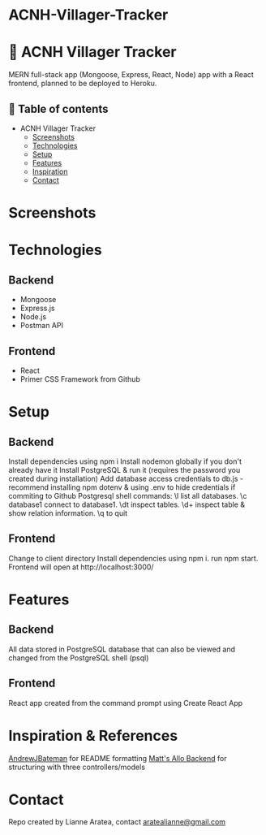 # ACNH-Villager-Tracker

# 🍃 ACNH Villager Tracker 
MERN full-stack app (Mongoose, Express, React, Node) app with a React frontend, planned to be deployed to Heroku. 

## 📄 Table of contents
* ACNH Villager Tracker
  * [Screenshots](#screenshots)
  * [Technologies](#technologies)
  * [Setup](#setup)
  * [Features](#features)
  * [Inspiration](#inspiration)
  * [Contact](#contact)

# Screenshots

# Technologies
## Backend
* Mongoose
* Express.js 
* Node.js 
* Postman API 

## Frontend
* React 
* Primer CSS Framework from Github

# Setup
## Backend
Install dependencies using npm i
Install nodemon globally if you don't already have it
Install PostgreSQL & run it (requires the password you created during installation)
Add database access credentials to db.js - recommend installing npm dotenv & using .env to hide credentials if commiting to Github
Postgresql shell commands: \l list all databases. \c database1 connect to database1. \dt inspect tables. \d+ inspect table & show relation information. \q to quit


## Frontend
Change to client directory
Install dependencies using npm i.
run npm start. Frontend will open at http://localhost:3000/


# Features 

## Backend
All data stored in PostgreSQL database that can also be viewed and changed from the PostgreSQL shell (psql)

## Frontend
React app created from the command prompt using Create React App


# Inspiration & References
[AndrewJBateman](https://github.com/AndrewJBateman/pern-stack-todo) for README formatting
[Matt's Allo Backend](https://github.com/GonczarM/Allo-BackEnd) for structuring with three controllers/models


# Contact
Repo created by Lianne Aratea, contact aratealianne@gmail.com
